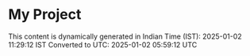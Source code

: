 # My Project

This content is dynamically generated in Indian Time (IST): 2025-01-02 11:29:12 IST
Converted to UTC: 2025-01-02 05:59:12 UTC
